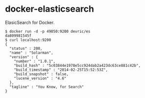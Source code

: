 docker-elasticsearch
====================

ElasicSearch for Docker.

    $ docker run -d -p 49050:9200 devric/es
    da809981545f
    $ curl localhost:9200
    {
      "status" : 200,
      "name" : "Solarman",
      "version" : {
        "number" : "1.0.1",
        "build_hash" : "5c03844e1978e5cc924dab2a423dc63ce881c42b",
        "build_timestamp" : "2014-02-25T15:52:53Z",
        "build_snapshot" : false,
        "lucene_version" : "4.6"
      },
      "tagline" : "You Know, for Search"
    }

